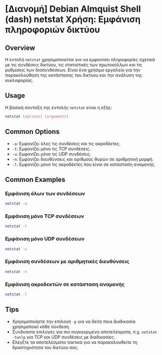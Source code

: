 # [Διανομή] Debian Almquist Shell (dash) netstat Χρήση: Εμφάνιση πληροφοριών δικτύου

## Overview
Η εντολή `netstat` χρησιμοποιείται για να εμφανίσει πληροφορίες σχετικά με τις συνδέσεις δικτύου, τις στατιστικές των πρωτοκόλλων και τις ρυθμίσεις των διασυνδέσεων. Είναι ένα χρήσιμο εργαλείο για την παρακολούθηση της κατάστασης του δικτύου και την ανάλυση της κυκλοφορίας.

## Usage
Η βασική σύνταξη της εντολής `netstat` είναι η εξής:

```bash
netstat [options] [arguments]
```

## Common Options
- `-a`: Εμφανίζει όλες τις συνδέσεις και τις ακροδέκτες.
- `-t`: Εμφανίζει μόνο τις TCP συνδέσεις.
- `-u`: Εμφανίζει μόνο τις UDP συνδέσεις.
- `-n`: Εμφανίζει διευθύνσεις και αριθμούς θυρών σε αριθμητική μορφή.
- `-l`: Εμφανίζει μόνο τις ακροδέκτες που είναι σε κατάσταση αναμονής.

## Common Examples
### Εμφάνιση όλων των συνδέσεων
```bash
netstat -a
```

### Εμφάνιση μόνο TCP συνδέσεων
```bash
netstat -t
```

### Εμφάνιση μόνο UDP συνδέσεων
```bash
netstat -u
```

### Εμφάνιση συνδέσεων με αριθμητικές διευθύνσεις
```bash
netstat -n
```

### Εμφάνιση ακροδεκτών σε κατάσταση αναμονής
```bash
netstat -l
```

## Tips
- Χρησιμοποιήστε την επιλογή `-p` για να δείτε ποια διαδικασία χρησιμοποιεί κάθε σύνδεση.
- Συνδυάστε επιλογές για πιο συγκεκριμένα αποτελέσματα, π.χ. `netstat -tunlp` για TCP και UDP συνδέσεις με διαδικασίες.
- Ελέγξτε τα αποτελέσματα τακτικά για να παρακολουθείτε τη δραστηριότητα του δικτύου σας.